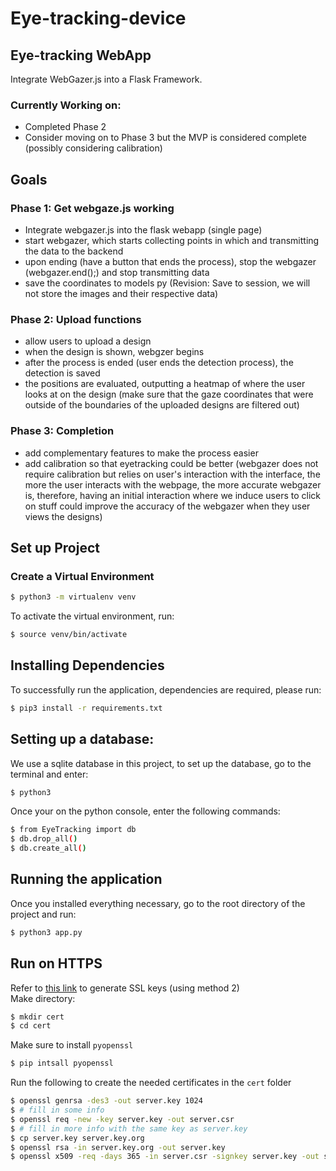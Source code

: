 # Eye-tracking-device
## Eye-tracking WebApp
Integrate WebGazer.js into a Flask Framework.

### Currently Working on:
* Completed Phase 2
* Consider moving on to Phase 3 but the MVP is considered complete (possibly considering calibration)


## Goals
### Phase 1: Get webgaze.js working
* Integrate webgazer.js into the flask webapp (single page)
* start webgazer, which starts collecting points in which and transmitting the data to the backend
* upon ending (have a button that ends the process), stop the webgazer (webgazer.end();) and stop transmitting data
* save the coordinates to models py (Revision: Save to session, we will not store the images and their respective data)

### Phase 2: Upload functions
* allow users to upload a design
* when the design is shown, webgzer begins 
* after the process is ended (user ends the detection process), the detection is saved
* the positions are evaluated, outputting a heatmap of where the user looks at on the design (make sure that the gaze coordinates that were outside of the boundaries of the uploaded designs are filtered out)

### Phase 3: Completion
* add complementary features to make the process easier
* add calibration so that eyetracking could be better (webgazer does not require calibration but relies on user's interaction with the interface, the more the user interacts with the webpage, the more accurate webgazer is, therefore, having an initial interaction where we induce users to click on stuff could improve the accuracy of the webgazer when they user views the designs)

## Set up Project
### Create a Virtual Environment

```bash
$ python3 -m virtualenv venv
```
To activate the virtual environment, run:

```bash
$ source venv/bin/activate
```

## Installing Dependencies
To successfully run the application, dependencies are required, please run:

```bash
$ pip3 install -r requirements.txt 
```

## Setting up a database:
We use a sqlite database in this project, to set up the database, go to the terminal and enter:

```bash
$ python3
```

Once your on the python console, enter the following commands:

```bash
$ from EyeTracking import db
$ db.drop_all()
$ db.create_all()
```

## Running the application
Once you installed everything necessary, go to the root directory of the project and run:

```bash
$ python3 app.py
```

## Run on HTTPS
Refer to [this link](https://kracekumar.com/post/54437887454/ssl-for-flask-local-development/) to generate SSL keys (using method 2)<br>
Make directory:
```bash
$ mkdir cert 
$ cd cert 
```
Make sure to install ```pyopenssl```
```bash
$ pip intsall pyopenssl
```
Run the following to create the needed certificates in the ```cert``` folder
```bash
$ openssl genrsa -des3 -out server.key 1024
$ # fill in some info
$ openssl req -new -key server.key -out server.csr
$ # fill in more info with the same key as server.key
$ cp server.key server.key.org 
$ openssl rsa -in server.key.org -out server.key
$ openssl x509 -req -days 365 -in server.csr -signkey server.key -out server.crt
```

